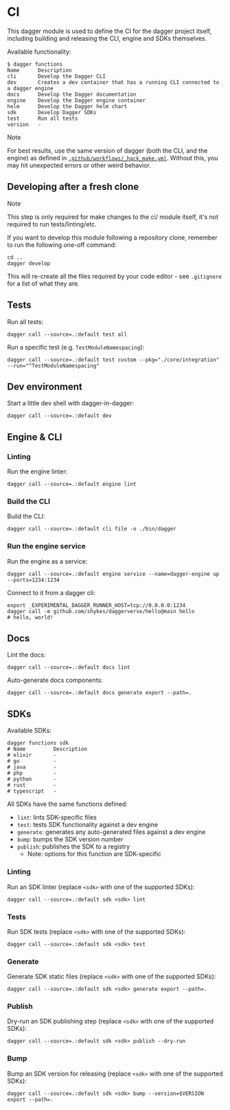 # CI

This dagger module is used to define the CI for the dagger project itself,
including building and releasing the CLI, engine and SDKs themselves.

Available functionality:

    $ dagger functions
    Name      Description
    cli       Develop the Dagger CLI
    dev       Creates a dev container that has a running CLI connected to a dagger engine
    docs      Develop the Dagger documentation
    engine    Develop the Dagger engine container
    helm      Develop the Dagger helm chart
    sdk       Develop Dagger SDKs
    test      Run all tests
    version   -

> [!NOTE]
>
> For best results, use the same version of dagger (both the CLI, and the
> engine) as defined in [`.github/workflows/_hack_make.yml`](../.github/workflows/_hack_make.yml).
> Without this, you may hit unexpected errors or other weird behavior.

## Developing after a fresh clone

> [!NOTE]
>
> This step is only required for make changes to the ci/ module itself, it's
> not required to run tests/linting/etc.

If you want to develop this module following a repository clone, remember to
run the following one-off command:

    cd ..
    dagger develop

This will re-create all the files required by your code editor - see
`.gitignore` for a list of what they are.

## Tests

Run all tests:

    dagger call --source=.:default test all

Run a specific test (e.g. `TestModuleNamespacing`):

    dagger call --source=.:default test custom --pkg="./core/integration" --run="^TestModuleNamespacing"

## Dev environment

Start a little dev shell with dagger-in-dagger:

    dagger call --source=.:default dev

## Engine & CLI

### Linting

Run the engine linter:

    dagger call --source=.:default engine lint

### Build the CLI

Build the CLI:

    dagger call --source=.:default cli file -o ./bin/dagger

### Run the engine service

Run the engine as a service:

    dagger call --source=.:default engine service --name=dagger-engine up --ports=1234:1234

Connect to it from a dagger cli:

    export _EXPERIMENTAL_DAGGER_RUNNER_HOST=tcp://0.0.0.0:1234
    dagger call -m github.com/shykes/daggerverse/hello@main hello
    # hello, world!

## Docs

Lint the docs:

    dagger call --source=.:default docs lint

Auto-generate docs components:

    dagger call --source=.:default docs generate export --path=.

## SDKs

Available SDKs:

    dagger functions sdk
    # Name         Description
    # elixir       -
    # go           -
    # java         -
    # php          -
    # python       -
    # rust         -
    # typescript   -

All SDKs have the same functions defined:

- `lint`: lints SDK-specific files
- `test`: tests SDK functionality against a dev engine
- `generate`: generates any auto-generated files against a dev engine
- `bump`: bumps the SDK version number
- `publish`: publishes the SDK to a registry
    - Note: options for this function are SDK-specific

### Linting

Run an SDK linter (replace `<sdk>` with one of the supported SDKs):

    dagger call --source=.:default sdk <sdk> lint

### Tests

Run SDK tests (replace `<sdk>` with one of the supported SDKs):

    dagger call --source=.:default sdk <sdk> test

### Generate

Generate SDK static files (replace `<sdk>` with one of the supported SDKs):

    dagger call --source=.:default sdk <sdk> generate export --path=.

### Publish

Dry-run an SDK publishing step (replace `<sdk>` with one of the supported SDKs):

    dagger call --source=.:default sdk <sdk> publish --dry-run

### Bump

Bump an SDK version for releasing (replace `<sdk>` with one of the supported SDKs):

    dagger call --source=.:default sdk <sdk> bump --version=$VERSION export --path=.
